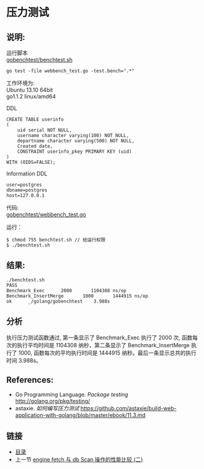 压力测试
=============

说明:
-------------

运行脚本  
[gobenchtest/benchtest.sh](../code/gobenchtest/benchtest.sh)

```
go test -file webbench_test.go -test.bench=".*"
```

工作环境为:   
Ubuntu 13.10 64bit  
go1.1.2 linux/amd64   


DDL

```
CREATE TABLE userinfo
(
    uid serial NOT NULL,
    username character varying(100) NOT NULL,
    departname character varying(500) NOT NULL,
    Created date,
    CONSTRAINT userinfo_pkey PRIMARY KEY (uid)
)
WITH (OIDS=FALSE);
```

Information DDL  

```
user=postgres 
dbname=postgres
host=127.0.0.1
```

代码:  
[gobenchtest/webbench_test.go](../code/gobenchtest/webbench_test.go)  

运行：

```
$ chmod 755 benchtest.sh // 给运行权限
$ ./benchtest.sh
```

结果:
-------------

```
./benchtest.sh 
PASS
Benchmark_Exec	    2000	   1104308 ns/op
Benchmark_InsertMerge	    1000	   1444915 ns/op
ok  	_/golang/gobenchtest	3.988s
```

分析
-------------
执行压力测试函数通过, 第一条显示了 Benchmark_Exec 执行了 2000 次, 函数每次的执行平均时间是 1104308 纳秒，第二条显示了 Benchmark_InsertMerge 执行了 1000, 函数每次的平均执行时间是 1444915 纳秒。最后一条显示总共的执行时间 3.988s。


References:
-------------
- Go Programming Language. <em>Package testing</em> <http://golang.org/pkg/testing/>
- astaxie. <em>如何编写压力测试</em> <https://github.com/astaxie/build-web-application-with-golang/blob/master/ebook/11.3.md>

链接
-------------
- [目录](preface.md)
- 上一节 [engine fetch 与 db Scan 操作的性能比较 (二)](03.md)